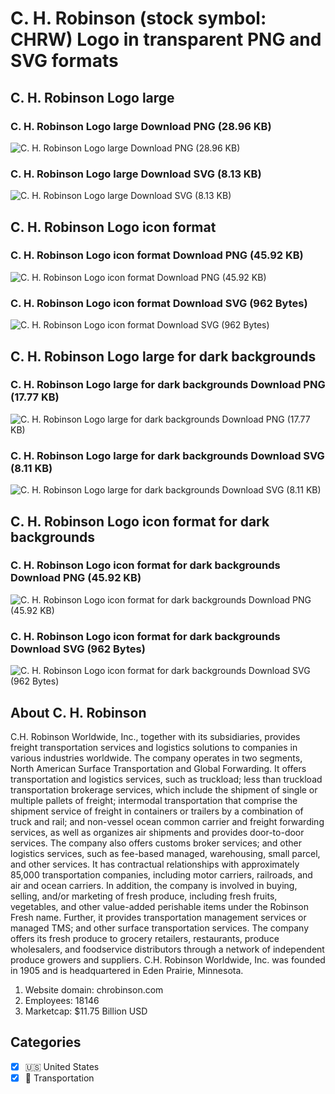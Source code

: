 # C. H. Robinson (stock symbol: CHRW) Logo in transparent PNG and SVG formats

## C. H. Robinson Logo large

### C. H. Robinson Logo large Download PNG (28.96 KB)

![C. H. Robinson Logo large Download PNG (28.96 KB)](/img/orig/CHRW_BIG-67a27181.png)

### C. H. Robinson Logo large Download SVG (8.13 KB)

![C. H. Robinson Logo large Download SVG (8.13 KB)](/img/orig/CHRW_BIG-9213bd0a.svg)

## C. H. Robinson Logo icon format

### C. H. Robinson Logo icon format Download PNG (45.92 KB)

![C. H. Robinson Logo icon format Download PNG (45.92 KB)](/img/orig/CHRW-ac8f65c2.png)

### C. H. Robinson Logo icon format Download SVG (962 Bytes)

![C. H. Robinson Logo icon format Download SVG (962 Bytes)](/img/orig/CHRW-243815e6.svg)

## C. H. Robinson Logo large for dark backgrounds

### C. H. Robinson Logo large for dark backgrounds Download PNG (17.77 KB)

![C. H. Robinson Logo large for dark backgrounds Download PNG (17.77 KB)](/img/orig/CHRW_BIG.D-e3957258.png)

### C. H. Robinson Logo large for dark backgrounds Download SVG (8.11 KB)

![C. H. Robinson Logo large for dark backgrounds Download SVG (8.11 KB)](/img/orig/CHRW_BIG.D-fe157df9.svg)

## C. H. Robinson Logo icon format for dark backgrounds

### C. H. Robinson Logo icon format for dark backgrounds Download PNG (45.92 KB)

![C. H. Robinson Logo icon format for dark backgrounds Download PNG (45.92 KB)](/img/orig/CHRW.D-6ef957ad.png)

### C. H. Robinson Logo icon format for dark backgrounds Download SVG (962 Bytes)

![C. H. Robinson Logo icon format for dark backgrounds Download SVG (962 Bytes)](/img/orig/CHRW.D-37a0a665.svg)

## About C. H. Robinson

C.H. Robinson Worldwide, Inc., together with its subsidiaries, provides freight transportation services and logistics solutions to companies in various industries worldwide. The company operates in two segments, North American Surface Transportation and Global Forwarding. It offers transportation and logistics services, such as truckload; less than truckload transportation brokerage services, which include the shipment of single or multiple pallets of freight; intermodal transportation that comprise the shipment service of freight in containers or trailers by a combination of truck and rail; and non-vessel ocean common carrier and freight forwarding services, as well as organizes air shipments and provides door-to-door services. The company also offers customs broker services; and other logistics services, such as fee-based managed, warehousing, small parcel, and other services. It has contractual relationships with approximately 85,000 transportation companies, including motor carriers, railroads, and air and ocean carriers. In addition, the company is involved in buying, selling, and/or marketing of fresh produce, including fresh fruits, vegetables, and other value-added perishable items under the Robinson Fresh name. Further, it provides transportation management services or managed TMS; and other surface transportation services. The company offers its fresh produce to grocery retailers, restaurants, produce wholesalers, and foodservice distributors through a network of independent produce growers and suppliers. C.H. Robinson Worldwide, Inc. was founded in 1905 and is headquartered in Eden Prairie, Minnesota.

1. Website domain: chrobinson.com
2. Employees: 18146
3. Marketcap: $11.75 Billion USD


## Categories
- [x] 🇺🇸 United States
- [x] 🚚 Transportation
